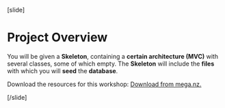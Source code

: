 [slide]
# Project Overview
You will be given a **Skeleton**, containing a **certain architecture (MVC)** with several classes, some of which empty. The **Skeleton** will include the **files** with which you will **seed** the **database**.

Download the resources for this workshop: [Download from mega.nz.](https://mega.nz/file/uVZiyLgZ#mirjVsM7K1dhmeWrm1EKmpl6ywyV1of7OAQoNsc5K9w)

[/slide]